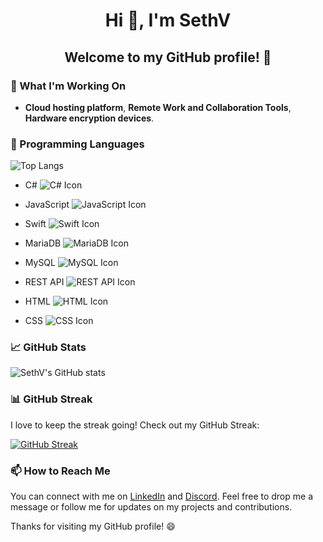 # <p align="center">Hi 👋, I'm SethV</p>
## <p align="center">Welcome to my GitHub profile! 🎉</p>


### 🔭 What I'm Working On

- **Cloud hosting platform**, **Remote Work and Collaboration Tools**, **Hardware encryption devices**.

### 🌱 Programming Languages

![Top Langs](https://github-readme-stats.vercel.app/api/top-langs/?username=SVRECCO&show_icons=true&theme=onedark&layout=compact)

   - C#  ![C# Icon](https://emojipedia-us.s3.dualstack.us-west-1.amazonaws.com/thumbs/240/apple/285/flag-for-united-states_1f1fa-1f1f8.png)
   - JavaScript  ![JavaScript Icon](https://emojipedia-us.s3.dualstack.us-west-1.amazonaws.com/thumbs/240/apple/285/javascript_1f4f7.png)
   - Swift  ![Swift Icon](https://emojipedia-us.s3.dualstack.us-west-1.amazonaws.com/thumbs/240/apple/285/flag-for-united-states_1f1fa-1f1f8.png)
   
   - MariaDB  ![MariaDB Icon](https://emojipedia-us.s3.dualstack.us-west-1.amazonaws.com/thumbs/240/apple/285/flag-for-united-states_1f1fa-1f1f8.png)
   - MySQL  ![MySQL Icon](https://emojipedia-us.s3.dualstack.us-west-1.amazonaws.com/thumbs/240/apple/285/flag-for-united-states_1f1fa-1f1f8.png)
   
   - REST API  ![REST API Icon](https://emojipedia-us.s3.dualstack.us-west-1.amazonaws.com/thumbs/240/apple/285/flag-for-united-states_1f1fa-1f1f8.png)
   
   - HTML  ![HTML Icon](https://emojipedia-us.s3.dualstack.us-west-1.amazonaws.com/thumbs/240/apple/285/flag-for-united-states_1f1fa-1f1f8.png)
   - CSS  ![CSS Icon](https://emojipedia-us.s3.dualstack.us-west-1.amazonaws.com/thumbs/240/apple/285/flag-for-united-states_1f1fa-1f1f8.png)

### 📈 GitHub Stats


![SethV's GitHub stats](https://github-readme-stats.vercel.app/api?username=SVRECCO&show_icons=true&theme=onedark&show=stars,commits,issues,contribs)

### 📊 GitHub Streak

I love to keep the streak going! Check out my GitHub Streak:

[![GitHub Streak](http://github-readme-streak-stats.herokuapp.com?user=SVRECCO&theme=onedark)](https://git.io/streak-stats)

### 📫 How to Reach Me

You can connect with me on [LinkedIn](https://www.linkedin.com/in/therealsethv/) and [Discord](Discord.gg/SVRECCO). Feel free to drop me a message or follow me for updates on my projects and contributions.

Thanks for visiting my GitHub profile! 😄
